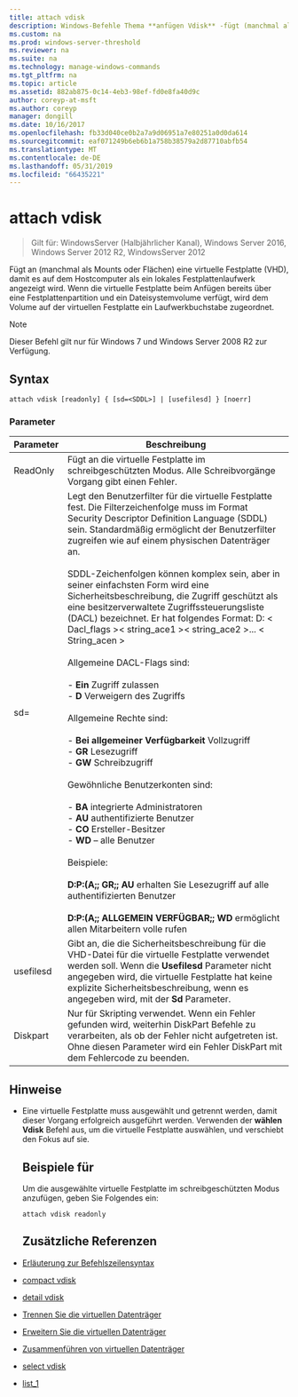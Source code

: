 ```yaml
---
title: attach vdisk
description: Windows-Befehle Thema **anfügen Vdisk** -fügt (manchmal als Mounts oder Flächen) eine virtuelle Festplatte (VHD), damit es auf dem Hostcomputer als ein lokales Festplattenlaufwerk angezeigt wird.
ms.custom: na
ms.prod: windows-server-threshold
ms.reviewer: na
ms.suite: na
ms.technology: manage-windows-commands
ms.tgt_pltfrm: na
ms.topic: article
ms.assetid: 882ab875-0c14-4eb3-98ef-fd0e8fa40d9c
author: coreyp-at-msft
ms.author: coreyp
manager: dongill
ms.date: 10/16/2017
ms.openlocfilehash: fb33d040ce0b2a7a9d06951a7e80251a0d0da614
ms.sourcegitcommit: eaf071249b6eb6b1a758b38579a2d87710abfb54
ms.translationtype: MT
ms.contentlocale: de-DE
ms.lasthandoff: 05/31/2019
ms.locfileid: "66435221"
---
```

# <a name="attach-vdisk"></a>attach vdisk

>Gilt für: WindowsServer (Halbjährlicher Kanal), Windows Server 2016, Windows Server 2012 R2, WindowsServer 2012

Fügt an (manchmal als Mounts oder Flächen) eine virtuelle Festplatte (VHD), damit es auf dem Hostcomputer als ein lokales Festplattenlaufwerk angezeigt wird. Wenn die virtuelle Festplatte beim Anfügen bereits über eine Festplattenpartition und ein Dateisystemvolume verfügt, wird dem Volume auf der virtuellen Festplatte ein Laufwerkbuchstabe zugeordnet.
> [!NOTE]
> Dieser Befehl gilt nur für Windows 7 und Windows Server 2008 R2 zur Verfügung.

## <a name="syntax"></a>Syntax
```
attach vdisk [readonly] { [sd=<SDDL>] | [usefilesd] } [noerr]
```
### <a name="parameters"></a>Parameter

|    Parameter     |                                                                                                                                                                                                                                                                                                                                                                                                                                                                                                          Beschreibung                                                                                                                                                                                                                                                                                                                                                                                                                                                                                                          |
|------------------|-------------------------------------------------------------------------------------------------------------------------------------------------------------------------------------------------------------------------------------------------------------------------------------------------------------------------------------------------------------------------------------------------------------------------------------------------------------------------------------------------------------------------------------------------------------------------------------------------------------------------------------------------------------------------------------------------------------------------------------------------------------------------------------------------------------------------------------------------------------------------------------------------------------------------------------------------------------------------------------------------------------------------------|
|     ReadOnly     |                                                                                                                                                                                                                                                                                                                                                                                                                                                                             Fügt an die virtuelle Festplatte im schreibgeschützten Modus. Alle Schreibvorgänge Vorgang gibt einen Fehler.                                                                                                                                                                                                                                                                                                                                                                                                                                                                              |
| sd=<SDDL string> | Legt den Benutzerfilter für die virtuelle Festplatte fest. Die Filterzeichenfolge muss im Format Security Descriptor Definition Language (SDDL) sein. Standardmäßig ermöglicht der Benutzerfilter zugreifen wie auf einem physischen Datenträger an.<br /><br />SDDL-Zeichenfolgen können komplex sein, aber in seiner einfachsten Form wird eine Sicherheitsbeschreibung, die Zugriff geschützt als eine besitzerverwaltete Zugriffssteuerungsliste (DACL) bezeichnet. Er hat folgendes Format: D: < Dacl_flags >< string_ace1 >< string_ace2 >... < String_acen ><br /><br />Allgemeine DACL-Flags sind:<br /><br />-   **Ein** Zugriff zulassen<br />-   **D** Verweigern des Zugriffs<br /><br />Allgemeine Rechte sind:<br /><br />-   **Bei allgemeiner Verfügbarkeit** Vollzugriff<br />-   **GR** Lesezugriff<br />-   **GW** Schreibzugriff<br /><br />Gewöhnliche Benutzerkonten sind:<br /><br />-   **BA** integrierte Administratoren<br />-   **AU** authentifizierte Benutzer<br />-   **CO** Ersteller-Besitzer<br />-   **WD** – alle Benutzer<br /><br />Beispiele:<br /><br />**D:P:(A;; GR;; AU** erhalten Sie Lesezugriff auf alle authentifizierten Benutzer<br /><br />**D:P:(A;; ALLGEMEIN VERFÜGBAR;; WD** ermöglicht allen Mitarbeitern volle rufen |
|    usefilesd     |                                                                                                                                                                                                                                                                                                                                                                                          Gibt an, die die Sicherheitsbeschreibung für die VHD-Datei für die virtuelle Festplatte verwendet werden soll. Wenn die **Usefilesd** Parameter nicht angegeben wird, die virtuelle Festplatte hat keine explizite Sicherheitsbeschreibung, wenn es angegeben wird, mit der **Sd** Parameter.                                                                                                                                                                                                                                                                                                                                                                                          |
|      Diskpart       |                                                                                                                                                                                                                                                                                                                                                                                                           Nur für Skripting verwendet. Wenn ein Fehler gefunden wird, weiterhin DiskPart Befehle zu verarbeiten, als ob der Fehler nicht aufgetreten ist. Ohne diesen Parameter wird ein Fehler DiskPart mit dem Fehlercode zu beenden.                                                                                                                                                                                                                                                                                                                                                                                                           |

## <a name="remarks"></a>Hinweise
- Eine virtuelle Festplatte muss ausgewählt und getrennt werden, damit dieser Vorgang erfolgreich ausgeführt werden. Verwenden der **wählen Vdisk** Befehl aus, um die virtuelle Festplatte auswählen, und verschiebt den Fokus auf sie.
  ## <a name="BKMK_Examples"></a>Beispiele für
  Um die ausgewählte virtuelle Festplatte im schreibgeschützten Modus anzufügen, geben Sie Folgendes ein:
  ```
  attach vdisk readonly
  ```
  ## <a name="additional-references"></a>Zusätzliche Referenzen
- [Erläuterung zur Befehlszeilensyntax](command-line-syntax-key.md)
- [compact vdisk](compact-vdisk.md)

- [detail vdisk](detail-vdisk.md)
- [Trennen Sie die virtuellen Datenträger](detach-vdisk.md)
- [Erweitern Sie die virtuellen Datenträger](expand-vdisk.md)
- [Zusammenführen von virtuellen Datenträger](merge-vdisk.md)
- [select vdisk](select-vdisk.md)
- [list_1](list_1.md)
